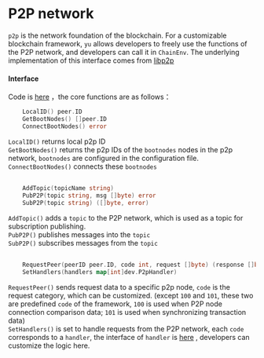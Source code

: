 # P2P network  
`p2p` is the network foundation of the blockchain. For a customizable blockchain framework, `yu` allows developers to freely use the functions of the P2P network, and developers can call it in `ChainEnv`.
The underlying implementation of this interface comes from [libp2p](https://github.com/libp2p/go-libp2p)

#### Interface  
Code is [here](https://github.com/yu-org/yu/tree/master/infra/p2p) ，the core functions are as follows：  

```go
    LocalID() peer.ID
    GetBootNodes() []peer.ID
    ConnectBootNodes() error
```
`LocalID()` returns local p2p ID  
`GetBootNodes()` returns the p2p IDs of the `bootnodes` nodes in the p2p network, `bootnodes` are configured in the configuration file.   
`ConnectBootNodes()` connects these `bootnodes`  

##

```go
    AddTopic(topicName string)
    PubP2P(topic string, msg []byte) error
    SubP2P(topic string) ([]byte, error)
```
`AddTopic()` adds a `topic` to the P2P network, which is used as a topic for subscription publishing.  
`PubP2P()` publishes messages into the `topic`  
`SubP2P()` subscribes messages from the `topic`  

##

```go
    RequestPeer(peerID peer.ID, code int, request []byte) (response []byte, err error)
    SetHandlers(handlers map[int]dev.P2pHandler)
```  
`RequestPeer()` sends request data to a specific p2p node, `code` is the request category, which can be customized. (except `100` and `101`, these two are predefined `code` of the framework, `100` is used when P2P node connection comparison data;
`101` is used when synchronizing transaction data)    
`SetHandlers()` is set to handle requests from the P2P network, each `code` corresponds to a `handler`, the interface of `handler` is  [here](https://github.com/yu-org/yu/blob/master/core/tripod/dev/funcs.go#L19) , developers can customize the logic here.